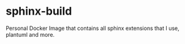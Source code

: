 # sphinx-build
Personal Docker Image that contains all sphinx extensions that I use, plantuml and more.
